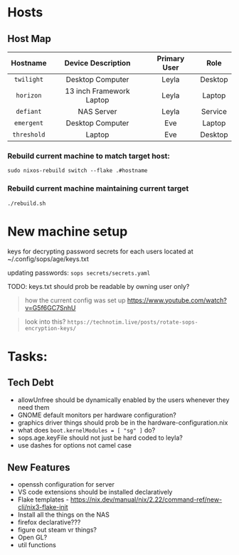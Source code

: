 # Hosts

## Host Map
|   Hostname  |      Device Description    |   Primary User   |    Role   |
| :---------: | :------------------------: | :--------------: | :-------: |
|  `twilight` |      Desktop Computer      |      Leyla       |  Desktop  |
|  `horizon`  |  13 inch Framework Laptop  |      Leyla       |  Laptop   |
|  `defiant`  |         NAS Server         |      Leyla       |  Service  |
|  `emergent` |      Desktop Computer      |       Eve        |  Laptop   |
| `threshold` |           Laptop           |       Eve        |  Desktop  |


### Rebuild current machine to match target host:
`sudo nixos-rebuild switch --flake .#hostname`

### Rebuild current machine maintaining current target
`./rebuild.sh`

# New machine setup
keys for decrypting password secrets for each users located at ~/.config/sops/age/keys.txt

updating passwords: `sops secrets/secrets.yaml`

TODO: keys.txt should prob be readable by owning user only?

> how the current config was set up https://www.youtube.com/watch?v=G5f6GC7SnhU

> look into this? `https://technotim.live/posts/rotate-sops-encryption-keys/`

# Tasks:

## Tech Debt
- allowUnfree should be dynamically enabled by the users whenever they need them
- GNOME default monitors per hardware configuration?
- graphics driver things should prob be in the hardware-configuration.nix
- what does `boot.kernelModules = [ "sg" ]` do?
- sops.age.keyFile should not just be hard coded to leyla?
- use dashes for options not camel case
## New Features
- openssh configuration for server
- VS code extensions should be installed declaratively
- Flake templates - https://nix.dev/manual/nix/2.22/command-ref/new-cli/nix3-flake-init
- Install all the things on the NAS
- firefox declarative???
- figure out steam vr things?
- Open GL?
- util functions